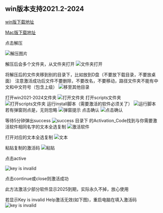 ## win版本支持2021.2-2024

[win版下载地址]()

[Mac版下载地址]()




点击解压


![解压图片](https://raw.githubusercontent.com/jadehh/idea_activate/refs/heads/main/assets/69986332.png)


解压后会多个文件夹，从文件夹打开
![文件夹打开](https://raw.githubusercontent.com/jadehh/idea_activate/refs/heads/main/assets/1945500347.png)

将解压后的文件夹移到别的目录下，比如放到D盘（不要放下载目录，不要放桌面）
注意激活成功后文件不要删除，不要改名，不要移动，路径文件夹不能有中文和中文符号（包含上级）
![移至其他目录](https://raw.githubusercontent.com/jadehh/idea_activate/refs/heads/main/assets/824265591.png)

打开win2021-2024文件夹
![打开文件夹](https://raw.githubusercontent.com/jadehh/idea_activate/refs/heads/main/assets/3983467532.png)
打开scripts文件夹
![打开scripts文件夹](https://raw.githubusercontent.com/jadehh/idea_activate/refs/heads/main/assets/1921065910.png)
运行install脚本（需要激活的软件必须关了）
![运行脚本](https://raw.githubusercontent.com/jadehh/idea_activate/refs/heads/main/assets/3580039343.png)
若有弹窗则点是，无则忽略
![弹窗提示](https://raw.githubusercontent.com/jadehh/idea_activate/refs/heads/main/assets/3210959222.png)
点击确认
![点击确认](https://raw.githubusercontent.com/jadehh/idea_activate/refs/heads/main/assets/4238571115.png)

等待5分钟弹出success
![success](https://raw.githubusercontent.com/jadehh/idea_activate/refs/heads/main/assets/2639309027.png)
目录下 的Activation_Code找到与你需要激活软件相同名字的文本全选复制
![激活软件](https://raw.githubusercontent.com/jadehh/idea_activate/refs/heads/main/assets/1481101868.png)


打开对应的文本全选复制
![文本](https://raw.githubusercontent.com/jadehh/idea_activate/refs/heads/main/assets/1215459209.png)


粘贴复制的激活码
![粘贴](https://raw.githubusercontent.com/jadehh/idea_activate/refs/heads/main/assets/1712882701.png)

点击active

![key is invalid](https://raw.githubusercontent.com/jadehh/idea_activate/refs/heads/main/assets/2192298356.png)

点击continue或close则激活成功

此方法激活少部分软件显示2025到期，实际永久不掉，放心使用

若显示Key is invalid Help激活无效(如下图)，重启电脑在填入激活码
![key is invalid](https://raw.githubusercontent.com/jadehh/idea_activate/refs/heads/main/assets/3996857613.jpg)
